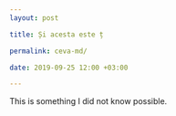 ```yaml
--- 
layout: post

title: Și acesta este ț 

permalink: ceva-md/

date: 2019-09-25 12:00 +03:00

---
```


This is something I did not know possible.
